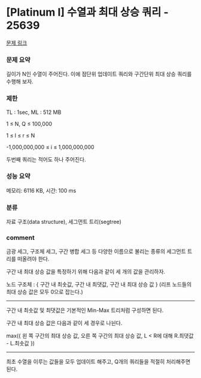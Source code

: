 # [Platinum I] 수열과 최대 상승 쿼리 - 25639

[문제 링크](https://www.acmicpc.net/problem/25639)

### 문제 요약

<p> 길이가 N인 수열이 주어진다. 이에 점단위 업데이트 쿼리와 구간단위 최대 상승 쿼리를 수행해 보자. </p>

### 제한

TL : 1sec, ML : 512 MB

1 ≤ N, Q ≤ 100,000

1 ≤ l ≤ r ≤ N

-1,000,000,000 ≤ i ≤ 1,000,000,000

두번째 쿼리는 적어도 하나 주어진다.

### 성능 요약

메모리: 6116 KB, 시간: 100 ms

### 분류

자료 구조(data structure), 세그먼트 트리(segtree)

### comment

금광 세그, 구조체 세그, 구간 병합 세그 등 다양한 이름으로 불리는 종류의 세그먼트 트리를 떠올려야 한다.

구간 내 최대 상승 값을 특정하기 위해 다음과 같이 세 개의 값을 관리하자.

노드 구조체 : { 구간 내 최솟값, 구간 내 최댓값, 구간 내 최대 상승 값 } (리프 노드들의 최대 상승 값은 모두 0으로 잡는다.)

-----------------------------------------------------------------------------------------------------------------------------------------------------------------------

구간 내 최솟값 및 최댓값은 기본적인 Min-Max 트리처럼 구성하면 된다.

구간 내 최대 상승 값은 다음과 같이 세 경우로 나뉜다.

max({ 왼 쪽 구간의 최대 상승 값, 오른 쪽 구간의 최대 상승 값, L < R에 대해 R.최댓값 - L.최솟값 })

-----------------------------------------------------------------------------------------------------------------------------------------------------------------------

최초 수열을 이루는 값들을 모두 업데이트 해주고, Q개의 쿼리들을 적절히 처리해주면 된다.
